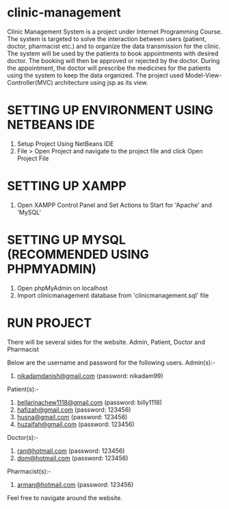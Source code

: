 # clinic-management

Clinic Management System is a project under Internet Programming Course. 
The system is targeted to solve the interaction between users (patient, doctor, pharmacist etc.) 
and to organize the data transmission for the clinic. The system will be used by the patients to book appointments with desired doctor.
The booking will then be approved or rejected by the doctor. During the appointment, the doctor will prescribe the medicines for
the patients using the system to keep the data organized. The project used Model-View-Controller(MVC) architecture using jsp as its view. 

SETTING UP ENVIRONMENT USING NETBEANS IDE
===========
1. Setup Project Using NetBeans IDE
2. File > Open Project and navigate to the project file and click Open Project File

SETTING UP XAMPP
===========
1. Open XAMPP Control Panel and Set Actions to Start for 'Apache' and 'MySQL'

SETTING UP MYSQL (RECOMMENDED USING PHPMYADMIN)
===========
1. Open phpMyAdmin on localhost
2. Import clinicmanagement database from 'clinicmanagement.sql' file

RUN PROJECT
===========
There will be several sides for the website. Admin, Patient, Doctor and Pharmacist

Below are the username and password for the following users.
Admin(s):-
1. nikadamdanish@gmail.com (password: nikadam99)

Patient(s):-
1. bellarinachew1118@gmail.com (password: billy1118)
2. hafizah@gmail.com (password: 123456)
3. husna@gmail.com (password: 123456)
4. huzaifah@gmail.com (password: 123456)

Doctor(s):-
1. ran@hotmail.com (password: 123456)
2. dom@hotmail.com (password: 123456)

Pharmacist(s):-
1. arman@hotmail.com (password: 123456)

Feel free to navigate around the website.
